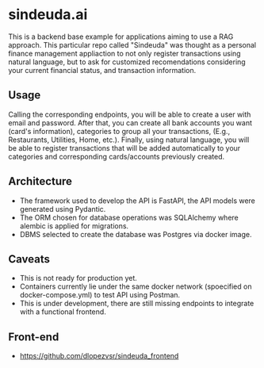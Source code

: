 # sindeuda.ai
This is a backend base example for applications aiming to use a RAG approach.
This particular repo called "Sindeuda" was thought as a personal finance management appliaction to not 
only register transactions using natural language, but to ask for customized recomendations considering 
your current financial status, and transaction information.

## Usage
Calling the corresponding endpoints, you will be able to create a user with email and password. After that, you can create 
all bank accounts you want (card's information), categories to group all your transactions, (E.g., Restaurants, Utilities, Home, etc.).
Finally, using natural language, you will be able to register transactions that will be added automatically 
to your categories and corresponding cards/accounts previously created.

## Architecture
- The framework used to develop the API is FastAPI, the API models were generated using Pydantic. 
- The ORM chosen for database operations was SQLAlchemy where alembic is applied for migrations.
- DBMS selected to create the database was Postgres via docker image.

## Caveats
- This is not ready for production yet.
- Containers currently lie under the same docker network (spoecified on docker-compose.yml) to test API using Postman.
- This is under development, there are still missing endpoints to integrate with a functional frontend.

## Front-end
- https://github.com/dlopezvsr/sindeuda_frontend

